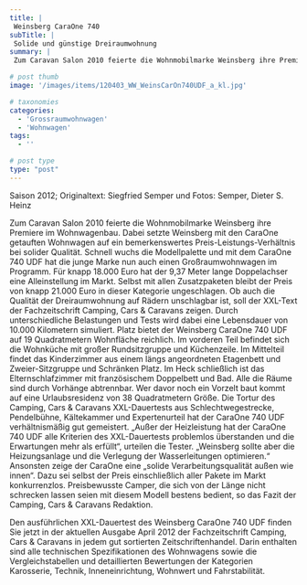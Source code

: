```yaml
---
title: |
 Weinsberg CaraOne 740
subTitle: |
 Solide und günstige Dreiraumwohnung
summary: |
 Zum Caravan Salon 2010 feierte die Wohnmobilmarke Weinsberg ihre Premiere im Wohnwagenbau. Dabei setzte Weinsberg mit den CaraOne getauften Wohnwagen auf ein bemerkenswertes Preis-Leistungs-Verhältnis bei solider Qualität. Mit dem CaraOne 740 UDF hat die junge Marke nun auch einen Großraumwohnwagen im Programm.

# post thumb
image: '/images/items/120403_WW_WeinsCarOn740UDF_a_kl.jpg'

# taxonomies
categories: 
  - 'Grossraumwohnwagen'
  - 'Wohnwagen'
tags:
  - ''

# post type
type: "post"
---
```


Saison 2012; Originaltext: Siegfried Semper und Fotos: Semper, Dieter S. Heinz

Zum Caravan Salon 2010 feierte die Wohnmobilmarke Weinsberg ihre Premiere im Wohnwagenbau. Dabei setzte Weinsberg mit den CaraOne getauften Wohnwagen auf ein bemerkenswertes Preis-Leistungs-Verhältnis bei solider Qualität. Schnell wuchs die Modellpalette und mit dem CaraOne 740 UDF hat die junge Marke nun auch einen Großraumwohnwagen im Programm. Für knapp 18.000 Euro hat der 9,37 Meter lange Doppelachser eine Alleinstellung im Markt. Selbst mit allen Zusatzpaketen bleibt der Preis von knapp 21.000 Euro in dieser Kategorie ungeschlagen. Ob auch die Qualität der Dreiraumwohnung auf Rädern unschlagbar ist, soll der XXL-Text der Fachzeitschrift Camping, Cars & Caravans zeigen. Durch unterschiedliche Belastungen und Tests wird dabei eine Lebensdauer von 10.000 Kilometern simuliert. Platz bietet der Weinsberg CaraOne 740 UDF auf 19 Quadratmetern Wohnfläche reichlich. Im vorderen Teil befindet sich die Wohnküche mit großer Rundsitzgruppe und Küchenzeile. Im Mittelteil findet das Kinderzimmer aus einem längs angeordneten Etagenbett und Zweier-Sitzgruppe und Schränken Platz. Im Heck schließlich ist das Elternschlafzimmer mit französischem Doppelbett und Bad. Alle die Räume sind durch Vorhänge abtrennbar. Wer davor noch ein Vorzelt baut kommt auf eine Urlaubsresidenz von 38 Quadratmetern Größe. Die Tortur des Camping, Cars & Caravans XXL-Dauertests aus Schlechtwegestrecke, Pendelbühne, Kältekammer und Expertenurteil hat der CaraOne 740 UDF verhältnismäßig gut gemeistert. „Außer der Heizleistung hat der CaraOne 740 UDF alle Kriterien des XXL-Dauertests problemlos überstanden und die Erwartungen mehr als erfüllt“, urteilen die Tester. „Weinsberg sollte aber die Heizungsanlage und die Verlegung der Wasserleitungen optimieren.“ Ansonsten zeige der CaraOne eine „solide Verarbeitungsqualität außen wie innen“. Dazu sei selbst der Preis einschließlich aller Pakete im Markt konkurrenzlos. Preisbewusste Camper, die sich von der Länge nicht schrecken lassen seien mit diesem Modell bestens bedient, so das Fazit der Camping, Cars & Caravans Redaktion.

Den ausführlichen XXL-Dauertest des Weinsberg CaraOne 740 UDF finden Sie jetzt in der aktuellen Ausgabe April 2012 der Fachzeitschrift Camping, Cars & Caravans in jedem gut sortierten Zeitschriftenhandel. Darin enthalten sind alle technischen Spezifikationen des Wohnwagens sowie die Vergleichstabellen und detaillierten Bewertungen der Kategorien Karosserie, Technik, Inneneinrichtung, Wohnwert und Fahrstabilität.
